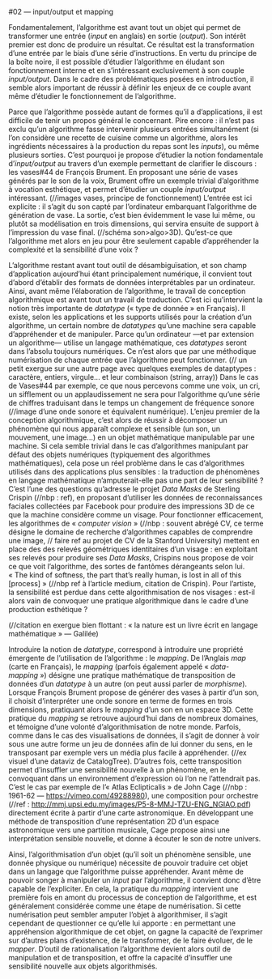 #02 — input/output et mapping

Fondamentalement, l’algorithme est avant tout un objet qui permet de transformer une entrée (*input* en anglais) en sortie (*output*). Son intérêt premier est donc de produire un résultat. Ce résultat est la transformation d’une entrée par le biais d’une série d’instructions. 
En vertu du principe de la boîte noire, il est possible d’étudier l’algorithme en éludant son fonctionnement interne et en s’intéressant exclusivement à son couple *input/output*. Dans le cadre des problématiques posées en introduction, il semble alors important de réussir à définir les enjeux de ce couple avant même d’étudier le fonctionnement de l’algorithme.

Parce que l’algorithme possède autant de formes qu’il a d’applications, il est difficile de tenir un propos général le concernant. Pire encore : il n’est pas exclu qu’un algorithme fasse intervenir plusieurs entrées simultanément (si l’on considère une recette de cuisine comme un algorithme, alors les ingrédients nécessaires à la production du repas sont les *inputs*), ou même plusieurs sorties.
C’est pourquoi je propose d’étudier la notion fondamentale d’*input/output* au travers d’un exemple permettant de clarifier le discours : les vases#44 de François Brument. En proposant une série de vases générés par le son de la voix, Brument offre un exemple trivial d’algorithme à vocation esthétique, et permet d’étudier un couple *input/output* intéressant.
(//images vases, principe de fonctionnement)
L’entrée est ici explicite : il s’agit du son capté par l’ordinateur embarquant l’algorithme de génération de vase. La sortie, c’est bien évidemment le vase lui même, ou plutôt sa modélisation en trois dimensions, qui servira ensuite de support à l’impression du vase final. (//schéma son>algo>3D). Qu’est-ce que l’algorithme met alors en jeu pour être seulement capable d’appréhender la complexité et la sensibilité d’une voix ?

L’algorithme restant avant tout outil de désambiguïsation, et son champ d’application aujourd’hui étant principalement numérique, il convient tout d’abord d’établir des formats de données interprétables par un ordinateur. Ainsi, avant même l’élaboration de l’algorithme, le travail de conception algorithmique est avant tout un travail de traduction. C’est ici qu’intervient la notion très importante de *datatype* (« type de donnée » en Français).
Il existe, selon les applications et les supports utilisés pour la création d’un algorithme, un certain nombre de *datatypes* qu’une machine sera capable d’appréhender et de manipuler. Parce qu’un ordinateur —et par extension un algorithme— utilise un langage mathématique, ces *datatypes* seront dans l’absolu toujours numériques. Ce n’est alors que par une méthodique numérisation de chaque entrée que l’algorithme peut fonctionner.
(// un petit exergue sur une autre page avec quelques exemples de dataptypes : caractère, entiers, virgule... et leur combinaison (string, array))
Dans le cas de Vases#44 par exemple, ce que nous percevons comme une voix, un cri, un sifflement ou un applaudissement ne sera pour l’algorithme qu’une série de chiffres traduisant dans le temps un changement de fréquence sonore (//image d’une onde sonore et équivalent numérique).
L’enjeu premier de la conception algorithmique, c’est alors de réussir à décomposer un phénomène qui nous apparaît complexe et sensible (un son, un mouvement, une image...) en un objet mathématique manipulable par une machine. Si cela semble trivial dans le cas d’algorithmes manipulant par défaut des objets numériques (typiquement des algorithmes mathématiques), cela pose un réel problème dans le cas d’algorithmes utilisés dans des applications plus sensibles : la traduction de phénomènes en langage mathématique n’amputerait-elle pas une part de leur sensibilité ? 
C’est l’une des questions qu’adresse le projet *Data Masks* de Sterling Crispin (//nbp : ref), en proposant d’utiliser les données de reconnaissances faciales collectées par Facebook pour produire des impressions 3D de ce que la machine considère comme un visage. Pour fonctionner efficacement, les algorithmes de « *computer vision* » (//nbp : souvent abrégé CV, ce terme désigne le domaine de recherche d’algorithmes capables de comprendre une image, // faire ref au projet de CV de la Stanford University) mettent en place des des relevés géométriques identitaires d’un visage : en exploitant ses relevés pour produire ses *Data Masks*, Crispins nous propose de voir ce que voit l’algorithme, des sortes de fantômes dérangeants selon lui. « The kind of softness, the part that’s really human, is lost in all of this [process] » (//nbp ref à l’article medium, citation de Crispin). Pour l’artiste, la sensibilité est perdue dans cette algorithmisation de nos visages : est-il alors vain de convoquer une pratique algorithmique dans le cadre d’une production esthétique ?

(//citation en exergue bien flottant : « la nature est un livre écrit en langage mathématique » — Galilée)

Introduire la notion de *datatype*, correspond à introduire une propriété émergente de l’utilisation de l’algorithme : le *mapping*.
De l’Anglais *map* (carte en Français), le *mapping* (parfois également appelé « *data-mapping* ») désigne une pratique mathématique de transposition de données d’un *datatype* à un autre (on peut aussi parler de *morphisme*). Lorsque François Brument propose de générer des vases à partir d’un son, il choisit d’interpréter une onde sonore en terme de formes en trois dimensions, pratiquant alors le *mapping* d’un son en un espace 3D.
Cette pratique du *mapping* se retrouve aujourd’hui dans de nombreux domaines, et témoigne d’une volonté d’algorithmisation de notre monde. Parfois, comme dans le cas des visualisations de données, il s’agit de donner à voir sous une autre forme un jeu de données afin de lui donner du sens, en le transposant par exemple vers un média plus facile à appréhender. (//ex visuel d’une dataviz de CatalogTree). D’autres fois, cette transposition permet d’insuffler une sensibilité nouvelle à un phénomène, en le convoquant dans un environnement d’expression où l’on ne l’attendrait pas. C’est le cas par exemple de l’« Atlas Eclipticalis » de John Cage (//nbp : 1961-62 — https://vimeo.com/49288980), une composition pour orchestre (//ref : http://mmj.upsi.edu.my/images/P5-8-MMJ-TZU-ENG_NGIAO.pdf) directement écrite à partir d’une carte astronomique. En développant une méthode de transposition d’une représentation 2D d’un espace astronomique vers une partition musicale, Cage propose ainsi une interprétation sensible nouvelle, et donne à écouter le son de notre univers.

Ainsi, l’algorithmisation d’un objet (qu’il soit un phénomène sensible, une donnée physique ou numérique) nécessite de pouvoir traduire cet objet dans un langage que l’algorithme puisse appréhender. Avant même de pouvoir songer à manipuler un *input* par l’algorithme, il convient donc d’être capable de l’expliciter. En cela, la pratique du *mapping* intervient une première fois en amont du processus de conception de l’algorithme, et est généralement considérée comme une étape de numérisation. Si cette numérisation peut sembler amputer l’objet à algorithmiser, il s’agit cependant de questionner ce qu’elle lui apporte : en permettant une appréhension algorithmique de cet objet, on gagne la capacité de l’exprimer sur d’autres plans d’existence, de le transformer, de le faire évoluer, de le *mapper*. D’outil de rationalisation l’algorithme devient alors outil de manipulation et de transposition, et offre la capacité d’insuffler une sensibilité nouvelle aux objets algorithmisés.


